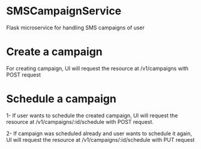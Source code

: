 # SMSCampaignService
Flask microservice for handling SMS campaigns of user


# Create a campaign
For creating campaign, UI will request the resource at /v1/campaigns with POST request

# Schedule a campaign

1- If user wants to schedule the created campaign, UI will request the resource at 
    /v1/campaigns/:id/schedule with POST request.
    
2- If campaign was scheduled already and user wants to schedule it again, UI will request the 
    resource at /v1/campaigns/:id/schedule with PUT request  